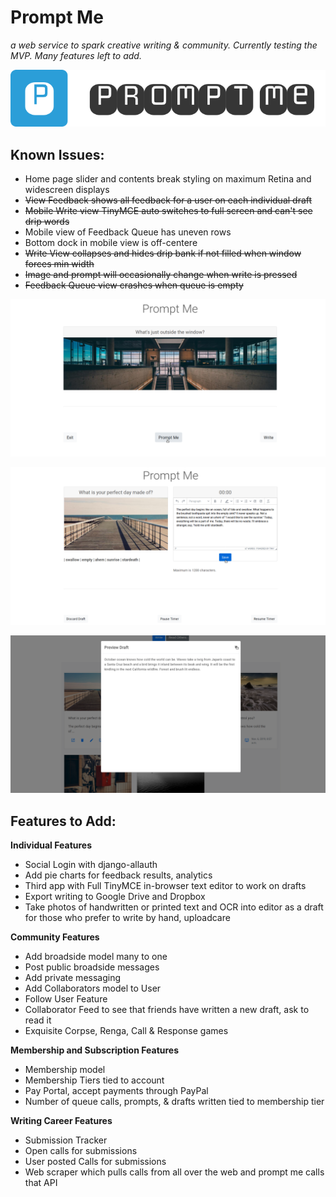 # Prompt Me
*a web service to spark creative writing & community. Currently testing the MVP. Many features left to add.*

![logo](https://raw.githubusercontent.com/kevindublin/promptme/master/apps/core/static/images/logo.png "logo")

## Known Issues:

- Home page slider and contents break styling on maximum Retina and widescreen displays
- ~~View Feedback shows all feedback for a user on each individual draft~~
- ~~Mobile Write view TinyMCE auto switches to full screen and can't see drip words~~
- Mobile view of Feedback Queue has uneven rows
- Bottom dock in mobile view is off-centere
- ~~Write View collapses and hides drip bank if not filled when window forces min width~~
- ~~Image and prompt will occasionally change when write is pressed~~
- ~~Feedback Queue view crashes when queue is empty~~

![prompt](https://raw.githubusercontent.com/kevindublin/promptme/master/apps/core/static/images/home_promptme.png "prompted")

![write](https://raw.githubusercontent.com/kevindublin/promptme/master/apps/core/static/images/home_write.png "written")

![dashboard](https://raw.githubusercontent.com/kevindublin/promptme/master/apps/core/static/images/home_dashboard.png "edited")


## Features to Add:

**Individual Features**
- Social Login with django-allauth
- Add pie charts for feedback results, analytics
- Third app with Full TinyMCE in-browser text editor to work on drafts
- Export writing to Google Drive and Dropbox
- Take photos of handwritten or printed text and OCR into editor as a draft for those who prefer to write by hand, uploadcare

**Community Features**
- Add broadside model many to one
- Post public broadside messages
- Add private messaging
- Add Collaborators model to User
- Follow User Feature
- Collaborator Feed to see that friends have written a new draft, ask to read it
- Exquisite Corpse, Renga, Call & Response games

**Membership and Subscription Features**
- Membership model
- Membership Tiers tied to account
- Pay Portal, accept payments through PayPal
- Number of queue calls, prompts, & drafts written tied to membership tier

**Writing Career Features**
- Submission Tracker
- Open calls for submissions
- User posted Calls for submissions
- Web scraper which pulls calls from all over the web and prompt me calls that API
